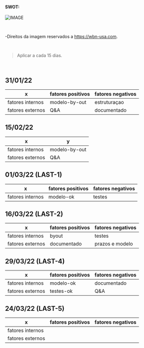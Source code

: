 #### SWOT:

![IMAGE](https://wbn-usa.com/wp-content/uploads/2019/11/modelo-de-matriz-swot-1024x683-1.jpg)

<br/>

-Direitos da imagem reservados a https://wbn-usa.com. 

<br/>

> Aplicar a cada 15 dias.
       
<br/>


## 31/01/22

| x                | fatores positivos |  fatores negativos |
-------------------| ----------------- | ------------------ |
| fatores internos |modelo-by-out      | estruturaçao       |
| fatores externos | Q&A               |  documentado       |


## 15/02/22

| x                |y                  |
-------------------| ----------------- | 
| fatores internos |modelo-by-out      |
| fatores externos | Q&A               |

## 01/03/22 (LAST-1) 


| x                | fatores positivos |  fatores negativos |
-------------------| ----------------- | ------------------ |
| fatores internos |modelo-ok          |  testes            |



## 16/03/22  (LAST-2) 



| x                | fatores positivos |  fatores negativos |
-------------------| ----------------- | ------------------ |
| fatores internos |    byout          |  testes            |
| fatores externos |  documentado      |  prazos e modelo   |


## 29/03/22  (LAST-4) 


| x                | fatores positivos |  fatores negativos |
-------------------| ----------------- | ------------------ |
| fatores internos |modelo-ok          |  documentado       |
| fatores externos |testes-ok          |  Q&A               |

## 24/03/22  (LAST-5) 


| x                | fatores positivos |  fatores negativos |
-------------------| ----------------- | ------------------ |
| fatores internos |   |       |
| fatores externos ||               |
